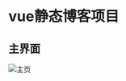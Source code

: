 # vue静态博客项目
## 主界面
![主页](https://raw.githubusercontent.com/ericheshenghao/img/master/vue-blog/微信截图_20191124004304.png)


